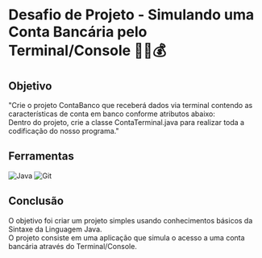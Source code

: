 # Desafio de Projeto - Simulando uma Conta Bancária pelo Terminal/Console 👨‍💻💰

## Objetivo
"Crie o projeto ContaBanco que receberá dados via terminal contendo as características de conta em banco conforme atributos abaixo:<br>
Dentro do projeto, crie a classe ContaTerminal.java para realizar toda a codificação do nosso programa."

## Ferramentas
![Java](https://img.shields.io/badge/java-%23ED8B00.svg?style=for-the-badge&logo=openjdk&logoColor=white)
![Git](https://img.shields.io/badge/GIT-E44C30?style=for-the-badge&logo=git&logoColor=white)

## Conclusão
O objetivo foi criar um projeto simples usando conhecimentos básicos da Sintaxe da Linguagem Java. <br>
O projeto consiste em uma aplicação que simula o acesso a uma conta bancária através do Terminal/Console.
